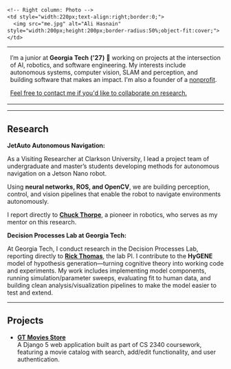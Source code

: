 <style>
  .pagehead h1 {
    display: none;
  }
</style>

<table style="width:100%;border:0;" border="0">
  <tr>
    <!-- Left column: Bio -->
    <td style="vertical-align:middle;border:0;">
      <p>
        I’m a junior at <strong>Georgia Tech (’27)</strong> 🐝 working on projects at the intersection of AI, robotics, and software engineering.  
        My interests include autonomous systems, computer vision, SLAM and perception, and building software that makes an impact.
        I'm also a founder of a <a href="https://hamsa.ngo" target="_blank" rel="noopener noreferrer">nonprofit</a>.
      </p>
      <p>
        <a href="mailto:shasnain9@gatech.edu">Feel free to contact me if you'd like to collaborate on research.</a>
      </p>
    </td>

    <!-- Right column: Photo -->
    <td style="width:220px;text-align:right;border:0;">
      <img src="me.jpg" alt="Ali Hasnain" style="width:200px;height:200px;border-radius:50%;object-fit:cover;">
    </td>
  </tr>
</table>

---

## Research

**JetAuto Autonomous Navigation:**

As a Visiting Researcher at Clarkson University, I lead a project team of undergraduate and master’s students developing methods for autonomous navigation on a Jetson Nano robot.

Using **neural networks, ROS, and OpenCV**, we are building perception, control, and vision pipelines that enable the robot to navigate environments autonomously.  

I report directly to [**Chuck Thorpe**](https://www.clarkson.edu/people/chuck-thorpe), a pioneer in robotics, who serves as my mentor on this research.  


**Decision Processes Lab at Georgia Tech:**  

At Georgia Tech, I conduct research in the Decision Processes Lab, reporting directly to [**Rick Thomas**](https://psychology.gatech.edu/people/rick-thomas), the lab PI. I contribute to the **HyGENE** model of hypothesis generation—turning cognitive theory into working code and experiments. My work includes implementing model components, running simulation/parameter sweeps, evaluating fit to human data, and building clean analysis/visualization pipelines to make the model easier to test and extend.

---

## Projects

- [**GT Movies Store**](gt-movies.md)  
  A Django 5 web application built as part of CS 2340 coursework, featuring a movie catalog with search, add/edit functionality, and user authentication.

